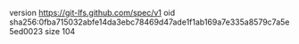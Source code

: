 version https://git-lfs.github.com/spec/v1
oid sha256:0fba715032abfe14da3ebc78469d47ade1f1ab169a7e335a8579c7a5e5ed0023
size 104

